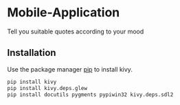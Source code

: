 # Mobile-Application
  Tell you suitable quotes according to your mood 

## Installation

Use the package manager [pip](https://pip.pypa.io/en/stable/) to install kivy.

```bash
pip install kivy
pip install kivy.deps.glew
pip install docutils pygments pypiwin32 kivy.deps.sdl2
```
